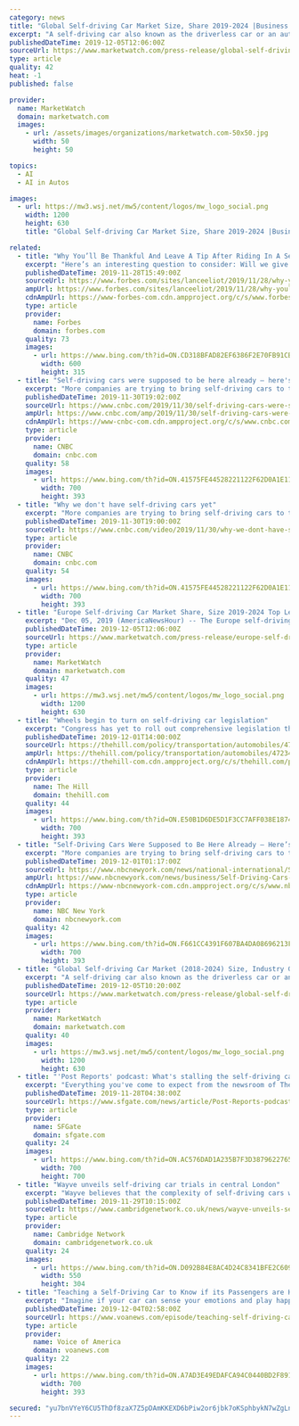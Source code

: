 ```yaml
---
category: news
title: "Global Self-driving Car Market Size, Share 2019-2024 |Business Opportunities, Growth And Scope,"
excerpt: "A self-driving car also known as the driverless car or an autonomous car or robotic car uses a combination of, cameras, radars sensor, GPS system and artificial intelligence (AI) to travel between destinations without the need of any human drivers. To quantify as self-driving cars must be able to drive to a predetermined destination without ..."
publishedDateTime: 2019-12-05T12:06:00Z
sourceUrl: https://www.marketwatch.com/press-release/global-self-driving-car-market-size-share-2019-2024-business-opportunities-growth-and-scope-2019-12-05
type: article
quality: 42
heat: -1
published: false

provider:
  name: MarketWatch
  domain: marketwatch.com
  images:
    - url: /assets/images/organizations/marketwatch.com-50x50.jpg
      width: 50
      height: 50

topics:
  - AI
  - AI in Autos

images:
  - url: https://mw3.wsj.net/mw5/content/logos/mw_logo_social.png
    width: 1200
    height: 630
    title: "Global Self-driving Car Market Size, Share 2019-2024 |Business Opportunities, Growth And Scope,"

related:
  - title: "Why You’ll Be Thankful And Leave A Tip After Riding In A Self-Driving Car"
    excerpt: "Here’s an interesting question to consider: Will we give out tips when ridesharing is being performed by true self-driving cars? Your first thought might be that it makes absolutely no sense whatsoever to give a tip to a self-driving car. A true self-driving car is being driven by an AI system, and there’s no human driver, so it seems crazy ..."
    publishedDateTime: 2019-11-28T15:49:00Z
    sourceUrl: https://www.forbes.com/sites/lanceeliot/2019/11/28/why-youll-be-thankful-and-leave-a-tip-after-riding-in-a-self-driving-car/
    ampUrl: https://www.forbes.com/sites/lanceeliot/2019/11/28/why-youll-be-thankful-and-leave-a-tip-after-riding-in-a-self-driving-car/amp/
    cdnAmpUrl: https://www-forbes-com.cdn.ampproject.org/c/s/www.forbes.com/sites/lanceeliot/2019/11/28/why-youll-be-thankful-and-leave-a-tip-after-riding-in-a-self-driving-car/amp/
    type: article
    provider:
      name: Forbes
      domain: forbes.com
    quality: 73
    images:
      - url: https://www.bing.com/th?id=ON.CD318BFAD82EF6386F2E70FB91CBDF7D
        width: 600
        height: 315
  - title: "Self-driving cars were supposed to be here already — here's why they aren't and when they should arrive"
    excerpt: "More companies are trying to bring self-driving cars to the masses than ever before. Yet a truly autonomous vehicle still doesn't exist. And it's not clear if, or when, our driverless future will arrive. Proponents in the industry, including Tesla CEO Elon Musk, Waymo CEO John Krafcik and Cruise CEO Dan Ammann, touted an aggressive timeline but ..."
    publishedDateTime: 2019-11-30T19:02:00Z
    sourceUrl: https://www.cnbc.com/2019/11/30/self-driving-cars-were-supposed-to-be-here-already-heres-whats-next.html
    ampUrl: https://www.cnbc.com/amp/2019/11/30/self-driving-cars-were-supposed-to-be-here-already-heres-whats-next.html
    cdnAmpUrl: https://www-cnbc-com.cdn.ampproject.org/c/s/www.cnbc.com/amp/2019/11/30/self-driving-cars-were-supposed-to-be-here-already-heres-whats-next.html
    type: article
    provider:
      name: CNBC
      domain: cnbc.com
    quality: 58
    images:
      - url: https://www.bing.com/th?id=ON.41575FE44528221122F62D0A1E116362
        width: 700
        height: 393
  - title: "Why we don't have self-driving cars yet"
    excerpt: "More companies are trying to bring self-driving cars to the masses than ever before, but a truly autonomous vehicle still doesn't exist. It's not clear if, or when, our driverless future will arrive. Where exactly are we with self-driving cars, and when can we expect them to be a part of our daily lives?"
    publishedDateTime: 2019-11-30T19:00:00Z
    sourceUrl: https://www.cnbc.com/video/2019/11/30/why-we-dont-have-self-driving-cars-yet.html
    type: article
    provider:
      name: CNBC
      domain: cnbc.com
    quality: 54
    images:
      - url: https://www.bing.com/th?id=ON.41575FE44528221122F62D0A1E116362
        width: 700
        height: 393
  - title: "Europe Self-driving Car Market Share, Size 2019-2024 Top Leading Countries, Companies"
    excerpt: "Dec 05, 2019 (AmericaNewsHour) -- The Europe self-driving car market is expected to expand at a CAGR of 49.9%, leading to global revenue of USD 38.51 Bn by 2024. A self-driving car also known as the driverless car or an autonomous car, a robotic car uses a combination of, cameras, radars sensor, GPS system and artificial intelligence (AI ..."
    publishedDateTime: 2019-12-05T12:06:00Z
    sourceUrl: https://www.marketwatch.com/press-release/europe-self-driving-car-market-share-size-2019-2024-top-leading-countries-companies-2019-12-05
    type: article
    provider:
      name: MarketWatch
      domain: marketwatch.com
    quality: 47
    images:
      - url: https://mw3.wsj.net/mw5/content/logos/mw_logo_social.png
        width: 1200
        height: 630
  - title: "Wheels begin to turn on self-driving car legislation"
    excerpt: "Congress has yet to roll out comprehensive legislation that would create federal standards for self-driving cars this year, but the wheels have started turning on new efforts to draw up policy. Movement on the issue follows pressure from industry groups and agencies that have been pushing for government guidelines to address the testing and ..."
    publishedDateTime: 2019-12-01T14:00:00Z
    sourceUrl: https://thehill.com/policy/transportation/automobiles/472341-wheels-begin-to-turn-on-self-driving-car-legislation
    ampUrl: https://thehill.com/policy/transportation/automobiles/472341-wheels-begin-to-turn-on-self-driving-car-legislation?amp
    cdnAmpUrl: https://thehill-com.cdn.ampproject.org/c/s/thehill.com/policy/transportation/automobiles/472341-wheels-begin-to-turn-on-self-driving-car-legislation?amp
    type: article
    provider:
      name: The Hill
      domain: thehill.com
    quality: 44
    images:
      - url: https://www.bing.com/th?id=ON.E50B1D6DE5D1F3CC7AFF038E1874AFC1
        width: 700
        height: 393
  - title: "Self-Driving Cars Were Supposed to Be Here Already — Here’s Why They Aren’t"
    excerpt: "More companies are trying to bring self-driving cars to the masses than ever before. Yet a truly autonomous vehicle still doesn’t exist. And it’s not clear if, or when, our driverless future will arrive. Proponents in the industry, including Tesla CEO Elon Musk, Waymo CEO John Krafcik and Cruise CEO Dan Ammann, touted an aggressive timeline ..."
    publishedDateTime: 2019-12-01T01:17:00Z
    sourceUrl: https://www.nbcnewyork.com/news/national-international/Self-Driving-Cars-Were-Supposed-to-Be-Here-Already--Heres-Why-They-Arent-565647961.html
    ampUrl: https://www.nbcnewyork.com/news/business/Self-Driving-Cars-Were-Supposed-to-Be-Here-Already--Heres-Why-They-Arent-565647961.html?amp=y
    cdnAmpUrl: https://www-nbcnewyork-com.cdn.ampproject.org/c/s/www.nbcnewyork.com/news/business/Self-Driving-Cars-Were-Supposed-to-Be-Here-Already--Heres-Why-They-Arent-565647961.html?amp=y
    type: article
    provider:
      name: NBC New York
      domain: nbcnewyork.com
    quality: 42
    images:
      - url: https://www.bing.com/th?id=ON.F661CC4391F607BA4DA08696213F29DF
        width: 700
        height: 393
  - title: "Global Self-driving Car Market (2018-2024) Size, Industry Growth, Share, Global Forecasts Analysis"
    excerpt: "A self-driving car also known as the driverless car or an autonomous car or robotic car uses a combination of, cameras, radars sensor, GPS system and artificial intelligence (AI) to travel between destinations without the need of any human drivers. To quantify as self-driving cars must be able to drive to a predetermined destination without ..."
    publishedDateTime: 2019-12-05T10:20:00Z
    sourceUrl: https://www.marketwatch.com/press-release/global-self-driving-car-market-2018-2024-size-industry-growth-share-global-forecasts-analysis-2019-12-05
    type: article
    provider:
      name: MarketWatch
      domain: marketwatch.com
    quality: 40
    images:
      - url: https://mw3.wsj.net/mw5/content/logos/mw_logo_social.png
        width: 1200
        height: 630
  - title: "'Post Reports' podcast: What's stalling the self-driving car revolution"
    excerpt: "Everything you've come to expect from the newsroom of The Post - for your ears. In this episode: Faiz Siddiqui explains the engineering challenge behind training self-driving cars. Madhulika Sikka shares the story of an author and filmmaker excavating the experiences of black Americans. Plus, Matt Viser unpacks a Dukakis family tradition."
    publishedDateTime: 2019-11-28T04:38:00Z
    sourceUrl: https://www.sfgate.com/news/article/Post-Reports-podcast-What-s-stalling-the-14867447.php
    type: article
    provider:
      name: SFGate
      domain: sfgate.com
    quality: 24
    images:
      - url: https://www.bing.com/th?id=ON.AC576DAD1A235B7F3D38796227656486
        width: 700
        height: 700
  - title: "Wayve unveils self-driving car trials in central London"
    excerpt: "Wayve believes that the complexity of self-driving cars will be solved by better artificial intelligence “brains,” not by more physical sensors and hand-coded rules. Launched in Cambridge, arguably the birthplace of modern computing and artificial intelligence and recently relocated to London, this is the first time a European self-driving ..."
    publishedDateTime: 2019-11-29T10:15:00Z
    sourceUrl: https://www.cambridgenetwork.co.uk/news/wayve-unveils-self-driving-car-trials-central-london
    type: article
    provider:
      name: Cambridge Network
      domain: cambridgenetwork.co.uk
    quality: 24
    images:
      - url: https://www.bing.com/th?id=ON.D092B84E8AC4D24C8341BFE2C6092221
        width: 550
        height: 304
  - title: "Teaching a Self-Driving Car to Know if its Passengers are Happy or Nervous"
    excerpt: "Imagine if your car can sense your emotions and play happy music when you are sad. That’s what a team of researchers at Texas A&M University is working on -- to look at brain waves that correlate to different human emotions and ultimately teach that to ..."
    publishedDateTime: 2019-12-04T02:58:00Z
    sourceUrl: https://www.voanews.com/episode/teaching-self-driving-car-know-if-its-passengers-are-happy-or-nervous-4111141
    type: article
    provider:
      name: Voice of America
      domain: voanews.com
    quality: 22
    images:
      - url: https://www.bing.com/th?id=ON.A7AD3E49EDAFCA94C0440BD2F891F247
        width: 700
        height: 393

secured: "yu7bnVYeY6CU5ThDf8zaX7Z5pDAmKKEXD6bPiw2or6jbk7oKSphbykN7wZgLncOoVrOTIbd+9EdBXlA0KYIW8aj3+aV4J4Cf/Mow9eZ0nJ1fsw7zdQE4RdsqOy49lW33H6uVRVsfEX9Su9/p8GUTvseM69BiQvGcevnva3S5rCNdZ04NNTBD/d4GGOdrOl+s77ZEoVDfZMnJ9CE1xiHe2e8rqOHIyxq6xnEywIu+p8mpgWc20+PnCRx0XmgYCEs0emKhtSfVkFhX2zjCHTHqqg==;n/75Dr2H0aPmSQkf90avuw=="
---
```


